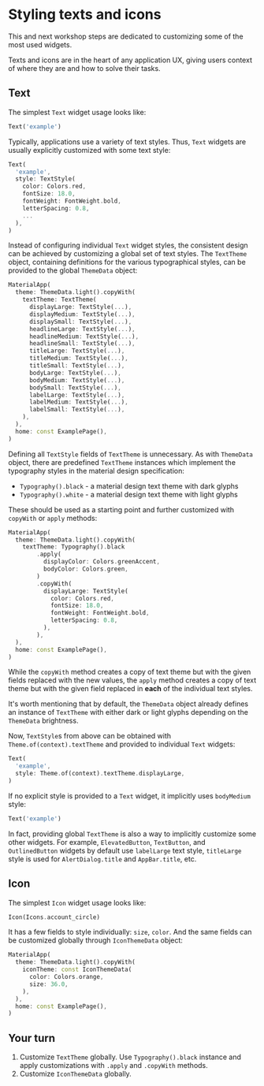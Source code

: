 # Styling texts and icons

This and next workshop steps are dedicated to customizing some of the most used widgets.

Texts and icons are in the heart of any application UX, giving users context of where they are and how to solve their tasks. 

## Text

The simplest `Text` widget usage looks like:

```dart
Text('example')
```

Typically, applications use a variety of text styles. Thus, `Text` widgets are usually explicitly customized with some text style: 

```dart
Text(
  'example',
  style: TextStyle(
    color: Colors.red,
    fontSize: 18.0,
    fontWeight: FontWeight.bold,
    letterSpacing: 0.8,
    ...
  ),
)
```

Instead of configuring individual `Text` widget styles, the consistent design can be achieved by customizing a global set of text styles. The `TextTheme` object, containing definitions for the various typographical styles, can be provided to the global `ThemeData` object:

```dart
MaterialApp(
  theme: ThemeData.light().copyWith(
    textTheme: TextTheme(
      displayLarge: TextStyle(...),
      displayMedium: TextStyle(...),
      displaySmall: TextStyle(...),
      headlineLarge: TextStyle(...),
      headlineMedium: TextStyle(...),
      headlineSmall: TextStyle(...),
      titleLarge: TextStyle(...),
      titleMedium: TextStyle(...),
      titleSmall: TextStyle(...),
      bodyLarge: TextStyle(...),
      bodyMedium: TextStyle(...),
      bodySmall: TextStyle(...),
      labelLarge: TextStyle(...),
      labelMedium: TextStyle(...),
      labelSmall: TextStyle(...),
    ),
  ),
  home: const ExamplePage(),
)
```

Defining all `TextStyle` fields of `TextTheme` is unnecessary. As with `ThemeData` object, there are predefined `TextTheme` instances which implement the typography styles in the material design specification:

* `Typography().black` - a material design text theme with dark glyphs 
* `Typography().white` - a material design text theme with light glyphs

These should be used as a starting point and further customized with `copyWith` or `apply` methods:

```dart
MaterialApp(
  theme: ThemeData.light().copyWith(
    textTheme: Typography().black
        .apply(
          displayColor: Colors.greenAccent,
          bodyColor: Colors.green,
        )
        .copyWith(
          displayLarge: TextStyle(
            color: Colors.red,
            fontSize: 18.0,
            fontWeight: FontWeight.bold,
            letterSpacing: 0.8,
          ),
        ),
  ),
  home: const ExamplePage(),
)
```

While the `copyWith` method creates a copy of text theme but with the given fields replaced with the new values, the `apply` method creates a copy of text theme but with the given field replaced in **each** of the individual text styles.

It's worth mentioning that by default, the `ThemeData` object already defines an instance of `TextTheme` with either dark or light glyphs depending on the `ThemeData` brightness.

Now, `TextStyle`s from above can be obtained with `Theme.of(context).textTheme` and provided to individual `Text` widgets:

```dart
Text(
  'example',
  style: Theme.of(context).textTheme.displayLarge,
)
```

If no explicit style is provided to a `Text` widget, it implicitly uses `bodyMedium` style:

```dart
Text('example')
```

In fact, providing global `TextTheme` is also a way to implicitly customize some other widgets. For example, `ElevatedButton`, `TextButton`, and `OutlinedButton` widgets by default use `labelLarge` text style, `titleLarge` style is used for `AlertDialog.title` and `AppBar.title`, etc.

## Icon

The simplest `Icon` widget usage looks like:

```dart
Icon(Icons.account_circle)
```

It has a few fields to style individually: `size`, `color`. And the same fields can be customized globally through `IconThemeData` object:

```dart
MaterialApp(
  theme: ThemeData.light().copyWith(
    iconTheme: const IconThemeData(
      color: Colors.orange,
      size: 36.0,
    ),
  ),
  home: const ExamplePage(),
)
```

## Your turn

1. Customize `TextTheme` globally. Use `Typography().black` instance and apply customizations with `.apply` and `.copyWith` methods.
2. Customize `IconThemeData` globally.
